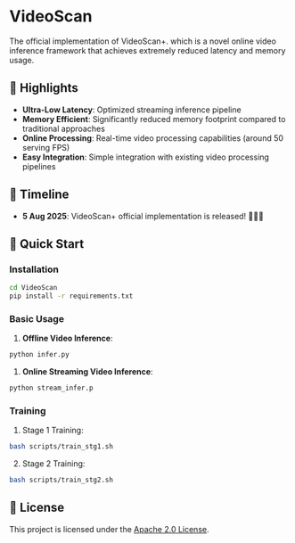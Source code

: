 # VideoScan
The official implementation of VideoScan+. which is a novel online video inference framework that achieves extremely reduced latency and memory usage.

<!-- <p align="center">
    <img src="assets/logo.png" width="400"/>
</p> -->

## 🌟 Highlights

- **Ultra-Low Latency**: Optimized streaming inference pipeline
- **Memory Efficient**: Significantly reduced memory footprint compared to traditional approaches
- **Online Processing**: Real-time video processing capabilities (around 50 serving FPS)
- **Easy Integration**: Simple integration with existing video processing pipelines

## 📅 **Timeline**

- **5 Aug 2025**: VideoScan+ official implementation is released! 🚀🚀🚀

## 🧐 Quick Start

### Installation

```bash
cd VideoScan
pip install -r requirements.txt
```

### Basic Usage

1. **Offline Video Inference**:
```python
python infer.py
```

1. **Online Streaming Video Inference**:
```python
python stream_infer.p
```

### Training

1. Stage 1 Training:
```bash
bash scripts/train_stg1.sh
```

2. Stage 2 Training:
```bash
bash scripts/train_stg2.sh
```


<!-- ## 📝 Citation

If you find this work useful in your research, please consider citing:

```bibtex
@article{videoscan2024,
  title={VideoScan: Ultra-efficient Online Video Inference},
  author={Authors},
  journal={arXiv preprint},
  year={2024}
}
``` -->

## 📄 License

This project is licensed under the [Apache 2.0 License](LICENSE).